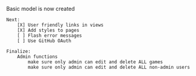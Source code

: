 Basic model is now created

    Next: 
        [X] User friendly links in views
        [X] Add styles to pages
        [ ] Flash error messages
        [ ] Use GitHub OAuth

    Finalize:
        Admin functions
            make sure only admin can edit and delete ALL games
            make sure only admin can edit and delete ALL non-admin users
